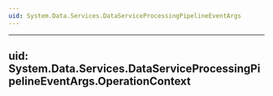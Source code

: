 ```yaml
---
uid: System.Data.Services.DataServiceProcessingPipelineEventArgs
---
```


---
uid: System.Data.Services.DataServiceProcessingPipelineEventArgs.OperationContext
---
